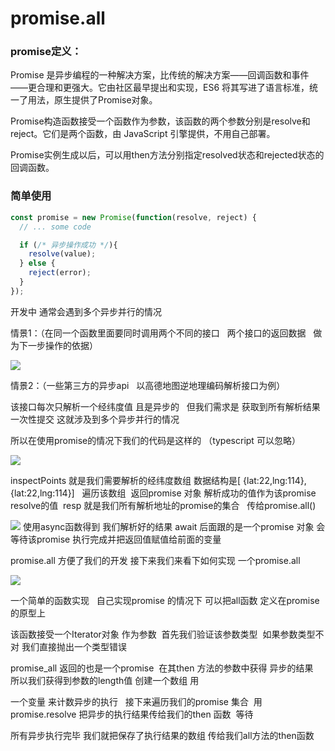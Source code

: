 # promise.all

### promise定义：
Promise 是异步编程的一种解决方案，比传统的解决方案——回调函数和事件——更合理和更强大。它由社区最早提出和实现，ES6 将其写进了语言标准，统一了用法，原生提供了Promise对象。

Promise构造函数接受一个函数作为参数，该函数的两个参数分别是resolve和reject。它们是两个函数，由 JavaScript 引擎提供，不用自己部署。

Promise实例生成以后，可以用then方法分别指定resolved状态和rejected状态的回调函数。

### 简单使用

```js
const promise = new Promise(function(resolve, reject) {
  // ... some code

  if (/* 异步操作成功 */){
    resolve(value);
  } else {
    reject(error);
  }
});

```

开发中 通常会遇到多个异步并行的情况   

情景1：（在同一个函数里面要同时调用两个不同的接口   两个接口的返回数据   做为下一步操作的依据）

<img src="https://img-blog.csdn.net/2018092611585739?watermark/2/text/aHR0cHM6Ly9ibG9nLmNzZG4ubmV0L3FxXzM3NjUzNDQ5/font/5a6L5L2T/fontsize/400/fill/I0JBQkFCMA==/dissolve/70"/>

情景2：（一些第三方的异步api   以高德地图逆地理编码解析接口为例）

该接口每次只解析一个经纬度值 且是异步的   但我们需求是 获取到所有解析结果 一次性提交 这就涉及到多个异步并行的情况

所以在使用promise的情况下我们的代码是这样的 （typescript 可以忽略）

<img src="https://img-blog.csdn.net/20180926122308203?watermark/2/text/aHR0cHM6Ly9ibG9nLmNzZG4ubmV0L3FxXzM3NjUzNDQ5/font/5a6L5L2T/fontsize/400/fill/I0JBQkFCMA==/dissolve/70"/>

inspectPoints 就是我们需要解析的经纬度数组 数据结构是[ {lat:22,lng:114}, {lat:22,lng:114}]   遍历该数组  返回promise 对象 解析成功的值作为该promise resolve的值  resp 就是我们所有解析地址的promise的集合   传给promise.all() 

<img src="https://img-blog.csdn.net/20180926122534354?watermark/2/text/aHR0cHM6Ly9ibG9nLmNzZG4ubmV0L3FxXzM3NjUzNDQ5/font/5a6L5L2T/fontsize/400/fill/I0JBQkFCMA==/dissolve/70"/>
使用async函数得到 我们解析好的结果  await  后面跟的是一个promise 对象 会等待该promise 执行完成并把返回值赋值给前面的变量 

promise.all 方便了我们的开发  接下来我们来看下如何实现 一个promise.all 

<img src="https://img-blog.csdn.net/20180926123123715?watermark/2/text/aHR0cHM6Ly9ibG9nLmNzZG4ubmV0L3FxXzM3NjUzNDQ5/font/5a6L5L2T/fontsize/400/fill/I0JBQkFCMA==/dissolve/70"/>

一个简单的函数实现   自己实现promise 的情况下 可以把all函数 定义在promise 的原型上 

该函数接受一个Iterator对象 作为参数  首先我们验证该参数类型  如果参数类型不对 我们直接抛出一个类型错误

promise_all 返回的也是一个promise  在其then 方法的参数中获得 异步的结果  所以我们获得到参数的length值 创建一个数组 用

一个变量 来计数异步的执行   接下来遍历我们的promise 集合  用promise.resolve 把异步的执行结果传给我们的then 函数  等待

所有异步执行完毕 我们就把保存了执行结果的数组 传给我们all方法的then函数 

